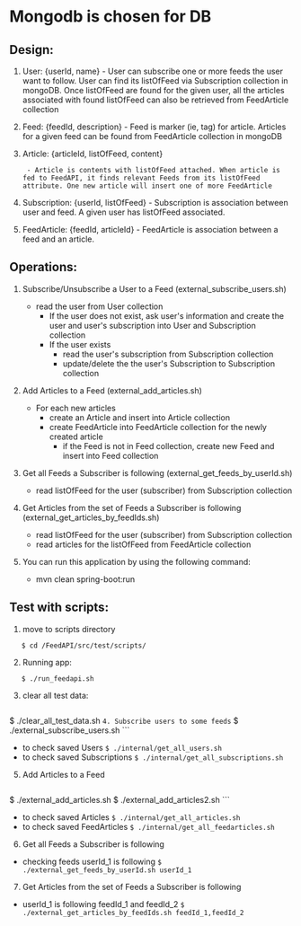 # Mongodb is chosen for DB

## Design:
1. User: {userId, name}
        - User can subscribe one or more feeds the user want to follow. User can find its listOfFeed via Subscription collection in mongoDB. Once listOfFeed are found for the given user, all the articles associated with found listOfFeed can also be retrieved from FeedArticle collection

2. Feed: {feedId, description}
        - Feed is marker (ie, tag) for article. Articles for a given feed can be found from FeedArticle collection in mongoDB

3. Article: {articleId, listOfFeed, content}

        - Article is contents with listOfFeed attached. When article is fed to FeedAPI, it finds relevant Feeds from its listOfFeed attribute. One new article will insert one of more FeedArticle

4. Subscription: {userId, listOfFeed}
       - Subscription is association between user and feed. A given user has listOfFeed associated.

5. FeedArticle: {feedId, articleId} 
        - FeedArticle is association between a feed and an article. 

## Operations:

  1. Subscribe/Unsubscribe a User to a Feed (external_subscribe_users.sh)
        - read the user from User collection
            - If the user does not exist, ask user's information and create the user and user's subscription into User and Subscription collection
            - If the user exists
                - read the user's subscription from Subscription collection
                - update/delete the the user's Subscription to Subscription collection
      
  2. Add Articles to a Feed (external_add_articles.sh)
        - For each new articles  
            - create an Article and insert into Article collection  
            - create FeedArticle into FeedArticle collection for the newly created article  
                - if the Feed is not in Feed collection, create new Feed and insert into Feed collection
  
  3. Get all Feeds a Subscriber is following (external_get_feeds_by_userId.sh)
        - read listOfFeed for the user (subscriber) from Subscription collection 
  
  4. Get Articles from the set of Feeds a Subscriber is following (external_get_articles_by_feedIds.sh)
        - read listOfFeed for the user (subscriber) from Subscription collection  
        - read articles for the listOfFeed from FeedArticle collection  
	
  5. You can run this application by using the following command:
        - mvn clean spring-boot:run
    
## Test with scripts:
 1. move to scripts directory  
```
   $ cd /FeedAPI/src/test/scripts/
```
 2. Running app:   
```
   $ ./run_feedapi.sh
```
 3. clear all test data: 
    ```
   $ ./clear_all_test_data.sh
    ```
 4. Subscribe users to some feeds
    ```
   $ ./external_subscribe_users.sh
    ```
   - to check saved Users
    ```
   $ ./internal/get_all_users.sh 
    ```
   - to check saved Subscriptions
    ```
   $ ./internal/get_all_subscriptions.sh
    ```
 5. Add Articles to a Feed
    ```
   $ ./external_add_articles.sh
   $ ./external_add_articles2.sh
    ```
   - to check saved Articles
    ```
   $ ./internal/get_all_articles.sh 
    ```
   - to check saved FeedArticles
    ```
   $ ./internal/get_all_feedarticles.sh 
    ```
 6. Get all Feeds a Subscriber is following
   - checking feeds userId_1 is following
    ```
   $ ./external_get_feeds_by_userId.sh userId_1 
    ```
 7. Get Articles from the set of Feeds a Subscriber is following
   - userId_1 is following feedId_1 and feedId_2
    ```
   $ ./external_get_articles_by_feedIds.sh feedId_1,feedId_2
    ```
    